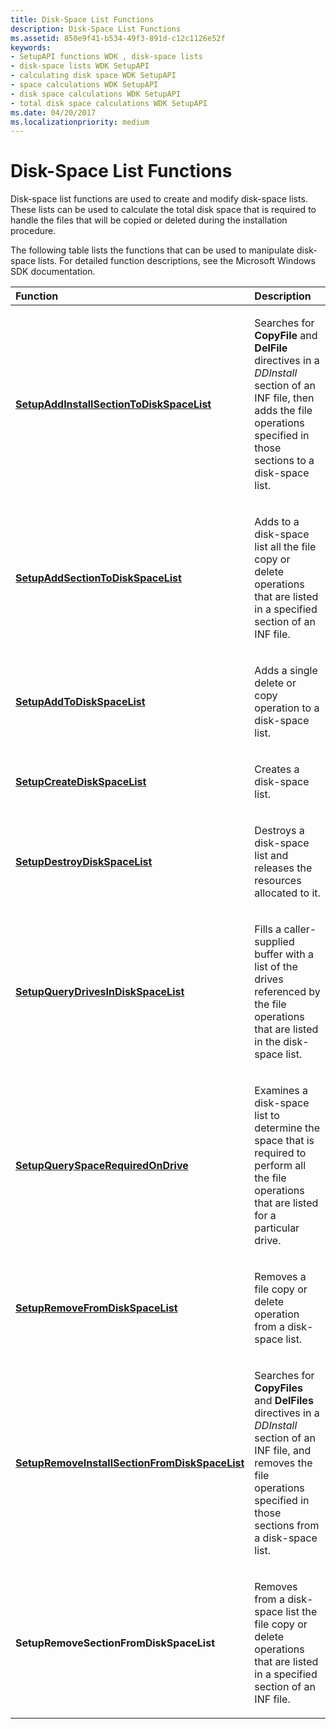 ```yaml
---
title: Disk-Space List Functions
description: Disk-Space List Functions
ms.assetid: 850e9f41-b534-49f3-891d-c12c1126e52f
keywords:
- SetupAPI functions WDK , disk-space lists
- disk-space lists WDK SetupAPI
- calculating disk space WDK SetupAPI
- space calculations WDK SetupAPI
- disk space calculations WDK SetupAPI
- total disk space calculations WDK SetupAPI
ms.date: 04/20/2017
ms.localizationpriority: medium
---
```


# Disk-Space List Functions





Disk-space list functions are used to create and modify disk-space lists. These lists can be used to calculate the total disk space that is required to handle the files that will be copied or deleted during the installation procedure.

The following table lists the functions that can be used to manipulate disk-space lists. For detailed function descriptions, see the Microsoft Windows SDK documentation.

<table>
<colgroup>
<col width="50%" />
<col width="50%" />
</colgroup>
<thead>
<tr class="header">
<th align="left">Function</th>
<th align="left">Description</th>
</tr>
</thead>
<tbody>
<tr class="odd">
<td align="left"><p><a href="/windows/win32/api/setupapi/nf-setupapi-setupaddinstallsectiontodiskspacelista" data-raw-source="[&lt;strong&gt;SetupAddInstallSectionToDiskSpaceList&lt;/strong&gt;](/windows/win32/api/setupapi/nf-setupapi-setupaddinstallsectiontodiskspacelista)"><strong>SetupAddInstallSectionToDiskSpaceList</strong></a></p></td>
<td align="left"><p>Searches for <strong>CopyFile</strong> and <strong>DelFile</strong> directives in a <em>DDInstall</em> section of an INF file, then adds the file operations specified in those sections to a disk-space list.</p></td>
</tr>
<tr class="even">
<td align="left"><p><a href="/windows/win32/api/setupapi/nf-setupapi-setupaddsectiontodiskspacelista" data-raw-source="[&lt;strong&gt;SetupAddSectionToDiskSpaceList&lt;/strong&gt;](/windows/win32/api/setupapi/nf-setupapi-setupaddsectiontodiskspacelista)"><strong>SetupAddSectionToDiskSpaceList</strong></a></p></td>
<td align="left"><p>Adds to a disk-space list all the file copy or delete operations that are listed in a specified section of an INF file.</p></td>
</tr>
<tr class="odd">
<td align="left"><p><a href="/windows/win32/api/setupapi/nf-setupapi-setupaddtodiskspacelista" data-raw-source="[&lt;strong&gt;SetupAddToDiskSpaceList&lt;/strong&gt;](/windows/win32/api/setupapi/nf-setupapi-setupaddtodiskspacelista)"><strong>SetupAddToDiskSpaceList</strong></a></p></td>
<td align="left"><p>Adds a single delete or copy operation to a disk-space list.</p></td>
</tr>
<tr class="even">
<td align="left"><p><a href="/windows/win32/api/setupapi/nf-setupapi-setupcreatediskspacelista" data-raw-source="[&lt;strong&gt;SetupCreateDiskSpaceList&lt;/strong&gt;](/windows/win32/api/setupapi/nf-setupapi-setupcreatediskspacelista)"><strong>SetupCreateDiskSpaceList</strong></a></p></td>
<td align="left"><p>Creates a disk-space list.</p></td>
</tr>
<tr class="odd">
<td align="left"><p><a href="/windows/win32/api/setupapi/nf-setupapi-setupdestroydiskspacelist" data-raw-source="[&lt;strong&gt;SetupDestroyDiskSpaceList&lt;/strong&gt;](/windows/win32/api/setupapi/nf-setupapi-setupdestroydiskspacelist)"><strong>SetupDestroyDiskSpaceList</strong></a></p></td>
<td align="left"><p>Destroys a disk-space list and releases the resources allocated to it.</p></td>
</tr>
<tr class="even">
<td align="left"><p><a href="/windows/win32/api/setupapi/nf-setupapi-setupquerydrivesindiskspacelista" data-raw-source="[&lt;strong&gt;SetupQueryDrivesInDiskSpaceList&lt;/strong&gt;](/windows/win32/api/setupapi/nf-setupapi-setupquerydrivesindiskspacelista)"><strong>SetupQueryDrivesInDiskSpaceList</strong></a></p></td>
<td align="left"><p>Fills a caller-supplied buffer with a list of the drives referenced by the file operations that are listed in the disk-space list.</p></td>
</tr>
<tr class="odd">
<td align="left"><p><a href="/windows/win32/api/setupapi/nf-setupapi-setupqueryspacerequiredondrivea" data-raw-source="[&lt;strong&gt;SetupQuerySpaceRequiredOnDrive&lt;/strong&gt;](/windows/win32/api/setupapi/nf-setupapi-setupqueryspacerequiredondrivea)"><strong>SetupQuerySpaceRequiredOnDrive</strong></a></p></td>
<td align="left"><p>Examines a disk-space list to determine the space that is required to perform all the file operations that are listed for a particular drive.</p></td>
</tr>
<tr class="even">
<td align="left"><p><a href="/windows/win32/api/setupapi/nf-setupapi-setupremovefromdiskspacelista" data-raw-source="[&lt;strong&gt;SetupRemoveFromDiskSpaceList&lt;/strong&gt;](/windows/win32/api/setupapi/nf-setupapi-setupremovefromdiskspacelista)"><strong>SetupRemoveFromDiskSpaceList</strong></a></p></td>
<td align="left"><p>Removes a file copy or delete operation from a disk-space list.</p></td>
</tr>
<tr class="odd">
<td align="left"><p><a href="/windows/win32/api/setupapi/nf-setupapi-setupremoveinstallsectionfromdiskspacelista" data-raw-source="[&lt;strong&gt;SetupRemoveInstallSectionFromDiskSpaceList&lt;/strong&gt;](/windows/win32/api/setupapi/nf-setupapi-setupremoveinstallsectionfromdiskspacelista)"><strong>SetupRemoveInstallSectionFromDiskSpaceList</strong></a></p></td>
<td align="left"><p>Searches for <strong>CopyFiles</strong> and <strong>DelFiles</strong> directives in a <em>DDInstall</em> section of an INF file, and removes the file operations specified in those sections from a disk-space list.</p></td>
</tr>
<tr class="even">
<td align="left"><p><strong>SetupRemoveSectionFromDiskSpaceList</strong></p></td>
<td align="left"><p>Removes from a disk-space list the file copy or delete operations that are listed in a specified section of an INF file.</p></td>
</tr>
</tbody>
</table>

 

